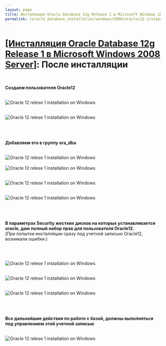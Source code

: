 ```yaml
---
layout: page
title: Инсталляция Oracle Database 12g Release 1 в Microsoft Windows 2008 Server
permalink: /oracle_database_installation/windows/2008/oracle/12.1/steps-after-installation/
---
```


# <a href="/oracle_database_installation/windows/2008/oracle/12.1/">[Инсталляция Oracle Database 12g Release 1 в Microsoft Windows 2008 Server]</a>: После инсталляции

<br/>

<strong>Создаем пользователя Oracle12</strong>
<br/><br/>


<img src="http://img.oradba.net/database/windows/2008/oracle/12.1/install/after_installation/oracle12R1_database_after_installation_01.png" border="0" alt="Oracle 12 relese 1 installation on Windows"><br/><br/>

<img src="http://img.oradba.net/database/windows/2008/oracle/12.1/install/after_installation/oracle12R1_database_after_installation_02.png" border="0" alt="Oracle 12 relese 1 installation on Windows"><br/><br/>

<br/><br/>
<strong>Добавляем его в группу ora_dba</strong>
<br/><br/>

<img src="http://img.oradba.net/database/windows/2008/oracle/12.1/install/after_installation/oracle12R1_database_after_installation_03.png" border="0" alt="Oracle 12 relese 1 installation on Windows"><br/><br/>
<img src="http://img.oradba.net/database/windows/2008/oracle/12.1/install/after_installation/oracle12R1_database_after_installation_04.png" border="0" alt="Oracle 12 relese 1 installation on Windows"><br/><br/>



<img src="http://img.oradba.net/database/windows/2008/oracle/12.1/install/after_installation/oracle12R1_database_after_installation_05.png" border="0" alt="Oracle 12 relese 1 installation on Windows"><br/><br/>



<img src="http://img.oradba.net/database/windows/2008/oracle/12.1/install/after_installation/oracle12R1_database_after_installation_06.png" border="0" alt="Oracle 12 relese 1 installation on Windows"><br/><br/>

<br/><br/>
<strong>В параметрах Security жестких дисков на которых устанавливается oracle, даю полный набор прав для пользователя Oracle12.</strong><br/>
(При попытки инсталляции сразу под учетной записью Oracle12, возникали ошибки.)

<br/><br/>

<img src="http://img.oradba.net/database/windows/2008/oracle/12.1/install/after_installation/oracle12R1_database_after_installation_07.png" border="0" alt="Oracle 12 relese 1 installation on Windows"><br/><br/>


<img src="http://img.oradba.net/database/windows/2008/oracle/12.1/install/after_installation/oracle12R1_database_after_installation_08.png" border="0" alt="Oracle 12 relese 1 installation on Windows"><br/><br/>

<img src="http://img.oradba.net/database/windows/2008/oracle/12.1/install/after_installation/oracle12R1_database_after_installation_09.png" border="0" alt="Oracle 12 relese 1 installation on Windows"><br/><br/>


<br/><br/>
<strong>Все дальнейшие действия по работе с базой, должны выполняться под управлением этой учетной записью</strong>
<br/><br/>

<img src="http://img.oradba.net/database/windows/2008/oracle/12.1/install/after_installation/oracle12R1_database_after_installation_10.png" border="0" alt="Oracle 12 relese 1 installation on Windows"><br/><br/>
